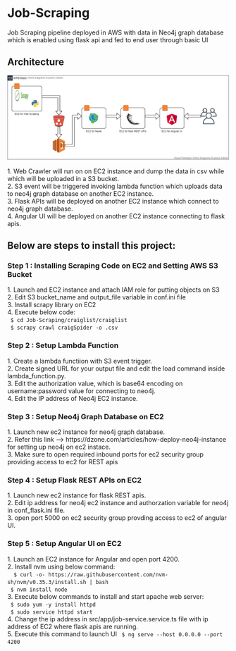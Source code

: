 # Job-Scraping
Job Scraping pipeline deployed in AWS with data in Neo4j graph database which is enabled using flask api and fed to end user through basic UI

## Architecture
![alt text](https://github.com/surjits254/Job-Scraping/blob/master/img/WebScraping_Architecture.jpg?raw=true)

<p>     1. Web Crawler will run on on EC2 instance and dump the data in csv while which will be uploaded in a S3 bucket. <br>
        2. S3 event will be triggered invoking lambda function which uploads data to neo4j graph database on another EC2 instance. <br>
        3. Flask APIs will be deployed on another EC2 instance which connect to neo4j graph database. <br>
        4. Angular UI will be deployed on another EC2 instance connecting to flask apis. </p>

## Below are steps to install this project:

### Step 1 : Installing Scraping Code on EC2 and Setting AWS S3 Bucket
<p> 1. Launch and EC2 instance and attach IAM role for putting objects on S3 <br>
    2. Edit S3 bucket_name and output_file variable in conf.ini file <br>
    3. Install scrapy library on EC2 <br>
    4. Execute below code: <br>
        <code> $ cd Job-Scraping/craiglist/craiglist </code> <br> 
        <code> $ scrapy crawl craigSpider -o <output_file you entered>.csv </code> </p>
        
### Step 2 : Setup Lambda Function
<p> 1. Create a lambda functiion with S3 event trigger. <br>
    2. Create signed URL for your output file and edit the load command inside lambda_function.py. <br>
    3. Edit the authorization value, which is base64 encoding on username:password value for connecting to neo4j. <br>
    4. Edit the IP address of Neo4j EC2 instance. </p>

### Step 3 : Setup Neo4j Graph Database on EC2
<p> 1. Launch new ec2 instance for neo4j graph database. <br>
    2. Refer this link --> https://dzone.com/articles/how-deploy-neo4j-instance for setting up neo4j on ec2 instace. <br>
    3. Make sure to open required inbound ports for ec2 security group providing access to ec2 for REST apis </p>

### Step 4 : Setup Flask REST APIs on EC2
<p> 1. Launch new ec2 instance for flask REST apis. <br>
    2. Edit ip address for neo4j ec2 instance and authorzation variable for neo4j in conf_flask.ini file. <br>
    3. open port 5000 on ec2 security group provding access to ec2 of angular UI. </p>

### Step 5 : Setup Angular UI on EC2
<p> 1. Launch an EC2 instance for Angular and open port 4200. <br>
    2. Install nvm using below command: <br>
        <code>  $ curl -o- https://raw.githubusercontent.com/nvm-sh/nvm/v0.35.3/install.sh | bash </code><br>
         <code> $ nvm install node </code> <br>
    3. Execute below commands to install and start apache web server: <br>
        <code> $ sudo yum -y install httpd </code><br>
        <code> $ sudo service httpd start </code><br>
    4. Change the ip address in src/app/job-service.service.ts file with ip address of EC2 where flask apis are running.<br>
    5. Execute this command to launch UI <code> $ ng serve --host 0.0.0.0 --port 4200 </code>
